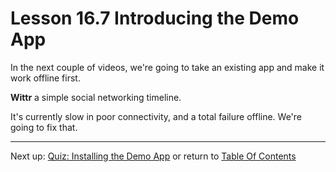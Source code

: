 # Lesson 16.7 Introducing the Demo App

In the next couple of videos, we're going to take an existing app and make it work offline first.

**Wittr** a simple social networking timeline.

It's currently slow in poor connectivity, and a total failure offline. We're going to fix that.

- - -
Next up: [Quiz: Installing the Demo App](ND024_Part2_Lesson16_08.md) or return to [Table Of Contents](./ND024_TableOfContents.md)
